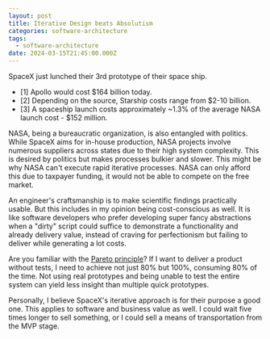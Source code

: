```yaml
---
layout: post
title: Iterative Design beats Absolutism
categories: software-architecture
tags:
  - software-architecture
date: 2024-03-15T21:45:00.000Z
---
```


SpaceX just lunched their 3rd prototype of their space ship.

* [1] Apollo would cost $164 billion today.
* [2] Depending on the source, Starship costs range from $2-10 billion.
* [3] A spaceship launch costs approximately ~1.3% of the average NASA launch cost - $152 million.

NASA, being a bureaucratic organization, is also entangled with politics. While SpaceX aims for in-house production, NASA projects involve numerous suppliers across states due to their high system complexity. This is desired by politics but makes processes bulkier and slower. This might be why NASA can't execute rapid iterative processes. NASA can only afford this due to taxpayer funding, it would not be able to compete on the free market.

An engineer's craftsmanship is to make scientific findings practically usable. But this includes in my opinion being cost-conscious as well. It is like software developers who prefer developing super fancy abstractions when a "dirty" script could suffice to demonstrate a functionality and already delivery value, instead of craving for perfectionism but failing to deliver while generating a lot costs.

Are you familiar with the [Pareto principle](https://en.wikipedia.org/wiki/Pareto_principle)? If I want to deliver a product without tests, I need to achieve not just 80% but 100%, consuming 80% of the time. Not using real prototypes and being unable to test the entire system can yield less insight than multiple quick prototypes.

Personally, I believe SpaceX's iterative approach is for their purpose a good one. This applies to software and business value as well. I could wait five times longer to sell something, or I could sell a means of transportation from the MVP stage.
